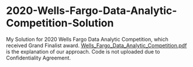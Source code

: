# 2020-Wells-Fargo-Data-Analytic-Competition-Solution
My Solution for 2020 Wells Fargo Data Analytic Competition, which received Grand Finalist award. [Wells_Fargo_Data_Analytic_Competition.pdf](./Wells_Fargo_Data_Analytic_Competition.pdf) is the explanation of our approach. Code is not uploaded due to Confidentiality Agreement.
